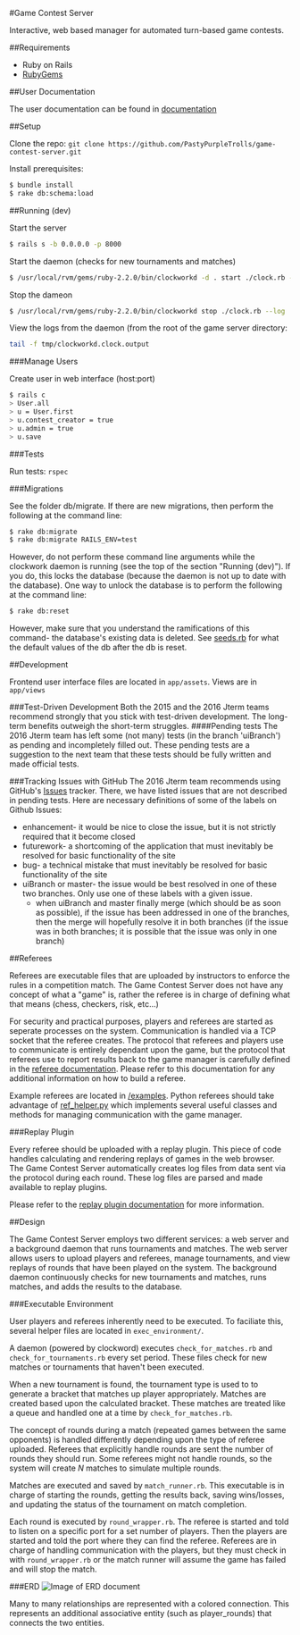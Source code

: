 #Game Contest Server

Interactive, web based manager for automated turn-based game contests.

##Requirements

* Ruby on Rails
* [RubyGems](https://rubygems.org)

##User Documentation

The user documentation can be found in [documentation](/documentation)

##Setup

Clone the repo: `git clone https://github.com/PastyPurpleTrolls/game-contest-server.git`

Install prerequisites:
```bash
$ bundle install
$ rake db:schema:load
```

##Running (dev)

Start the server

```bash
$ rails s -b 0.0.0.0 -p 8000
```

Start the daemon (checks for new tournaments and matches)

```bash
$ /usr/local/rvm/gems/ruby-2.2.0/bin/clockworkd -d . start ./clock.rb --log
```

Stop the dameon

```bash
$ /usr/local/rvm/gems/ruby-2.2.0/bin/clockworkd stop ./clock.rb --log
```

View the logs from the daemon (from the root of the game server directory: 

```bash 
tail -f tmp/clockworkd.clock.output
```

###Manage Users

Create user in web interface (host:port)

```bash
$ rails c
> User.all
> u = User.first
> u.contest_creator = true
> u.admin = true
> u.save
```

###Tests

Run tests: `rspec`


###Migrations

See the folder db/migrate. If there are new migrations, then perform the following at the command line:
```bash
$ rake db:migrate
$ rake db:migrate RAILS_ENV=test
```

However, do not perform these command line arguments while the clockwork daemon is running (see the top of the section "Running (dev)"). If you do, this locks the database (because the daemon is not up to date with the database). One way to unlock the database is to perform the following at the command line:
```bash
$ rake db:reset
```

However, make sure that you understand the ramifications of this command- the database's existing data is deleted. See [seeds.rb](/db/seeds/development.rb) for what the default values of the db after the db is reset.

##Development

Frontend user interface files are located in `app/assets`. Views are in `app/views`

###Test-Driven Development
Both the 2015 and the 2016 Jterm teams recommend strongly that you stick with test-driven development. The long-term benefits outweigh the short-term struggles. 
####Pending tests
The 2016 Jterm team has left some (not many) tests (in the branch 'uiBranch') as pending and incompletely filled out. These pending tests are a suggestion to the next team that these tests should be fully written and made official tests.

###Tracking Issues with GitHub
The 2016 Jterm team recommends using GitHub's [Issues](https://github.com/PastyPurpleTrolls/game-contest-server/issues) tracker. There, we have listed issues that are not described in pending tests.
Here are necessary definitions of some of the labels on Github Issues:
* enhancement- it would be nice to close the issue, but it is not strictly required that it become closed
* futurework- a shortcoming of the application that must inevitably be resolved for basic functionality of the site
* bug- a technical mistake that must inevitably be resolved for basic functionality of the site
* uiBranch or master- the issue would be best resolved in one of these two branches. Only use one of these labels with a given issue.
	* when uiBranch and master finally merge (which should be as soon as possible), if the issue has been addressed in one of the branches, then the merge will hopefully resolve it in both branches (if the issue was in both branches; it is possible that the issue was only in one branch) 

##Referees

Referees are executable files that are uploaded by instructors to enforce the rules in a competition match. The Game Contest Server does not have any concept of what a "game" is, rather the referee is in charge of defining what that means (chess, checkers, risk, etc...) 

For security and practical purposes, players and referees are started as seperate processes on the system. Communication is handled via a TCP socket that the referee creates. The protocol that referees and players use to communicate is entirely dependant upon the game, but the protocol that referees use to report results back to the game manager is carefully defined in the [referee documentation](documentation/creator/referee.md). Please refer to this documentation for any additional information on how to build a referee.

Example referees are located in [/examples](examples). Python referees should take advantage of [ref_helper.py](examples/ref_helper.py) which implements several useful classes and methods for managing communication with the game manager.

###Replay Plugin

Every referee should be uploaded with a replay plugin. This piece of code handles calculating and rendering replays of games in the web browser. The Game Contest Server automatically creates log files from data sent via the protocol during each round. These log files are parsed and made available to replay plugins. 

Please refer to the [replay plugin documentation](documentation/creator/referee.md#replay-plugin) for more information.

##Design

The Game Contest Server employs two different services: a web server and a background daemon that runs tournaments and matches. The web server allows users to upload players and referees, manage tournaments, and view replays of rounds that have been played on the system. The background daemon continuously checks for new tournaments and matches, runs matches, and adds the results to the database.

###Executable Environment

User players and referees inherently need to be executed. To faciliate this, several helper files are located in `exec_environment/`.

A daemon (powered by clockword) executes `check_for_matches.rb` and `check_for_tournaments.rb` every set period. These files check for new matches or tournaments that haven't been executed. 

When a new tournament is found, the tournament type is used to to generate a bracket that matches up player appropriately. Matches are created based upon the calculated bracket. These matches are treated like a queue and handled one at a time by `check_for_matches.rb`. 

The concept of rounds during a match (repeated games between the same opponents) is handled differently depending upon the type of referee uploaded. Referees that explicitly handle rounds are sent the number of rounds they should run. Some referees might not handle rounds, so the system will create *N* matches to simulate multiple rounds. 

Matches are executed and saved by `match_runner.rb`. This executable is in charge of starting the rounds, getting the results back, saving wins/losses, and updating the status of the tournament on match completion. 

Each round is executed by `round_wrapper.rb`. The referee is started and told to listen on a specific port for a set number of players. Then the players are started and told the port where they can find the referee. Referees are in charge of handling communication with the players, but they must check in with `round_wrapper.rb` or the match runner will assume the game has failed and will stop the match. 

###ERD
![Image of ERD document](/documentation/GameContestServerERD.png)

Many to many relationships are represented with a colored connection. This represents an additional associative entity (such as player_rounds) that connects the two entities. 
